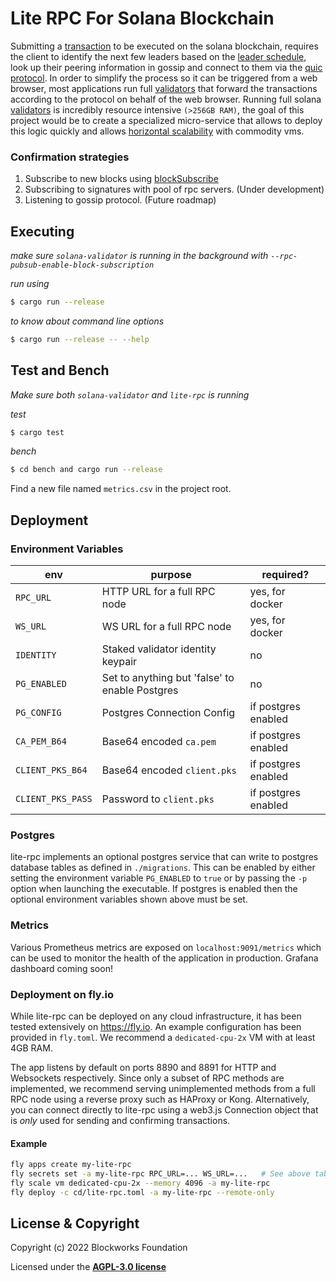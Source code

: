 # Lite RPC For Solana Blockchain 

Submitting a [transaction](https://docs.solana.com/terminology#transaction) to be executed on the solana blockchain,
requires the client to identify the next few leaders based on the
[leader schedule](https://docs.solana.com/terminology#leader-schedule), look up their peering information in gossip and
connect to them via the [quic protocol](https://en.wikipedia.org/wiki/QUIC). In order to simplify the
process so it can be triggered from a web browser, most applications
run full [validators](https://docs.solana.com/terminology#validator) that forward the transactions according to the
protocol on behalf of the web browser. Running full solana [validators](https://docs.solana.com/terminology#validator)
is incredibly resource intensive `(>256GB RAM)`, the goal of this
project would be to create a specialized micro-service that allows
to deploy this logic quickly and allows [horizontal scalability](https://en.wikipedia.org/wiki/Scalability) with
commodity vms.

### Confirmation strategies

1) Subscribe to new blocks using [blockSubscribe](https://docs.solana.com/developing/clients/jsonrpc-api#blocksubscribe---unstable-disabled-by-default)
2) Subscribing to signatures with pool of rpc servers. (Under development)
3) Listening to gossip protocol. (Future roadmap)

## Executing

*make sure `solana-validator` is running in the background with `--rpc-pubsub-enable-block-subscription`*

*run using*
```bash
$ cargo run --release
```

*to know about command line options*
```bash
$ cargo run --release -- --help
```

## Test and Bench

*Make sure both `solana-validator` and `lite-rpc` is running*

*test*
```bash
$ cargo test
```

*bench*
```bash
$ cd bench and cargo run --release
```

Find a new file named `metrics.csv` in the project root.

## Deployment

### Environment Variables

| env               | purpose                                        | required?           |
| ---------         | ------                                         | ----------          |
| `RPC_URL`         | HTTP URL for a full RPC node                   | yes, for docker     |
| `WS_URL`          | WS URL for a full RPC node                     | yes, for docker     |
| `IDENTITY`        | Staked validator identity keypair              | no                  |
| `PG_ENABLED`      | Set to anything but 'false' to enable Postgres | no                  |
| `PG_CONFIG`       | Postgres Connection Config                     | if postgres enabled |
| `CA_PEM_B64`      | Base64 encoded `ca.pem`                        | if postgres enabled |
| `CLIENT_PKS_B64`  | Base64 encoded `client.pks`                    | if postgres enabled |
| `CLIENT_PKS_PASS` | Password to `client.pks`                       | if postgres enabled |

### Postgres
lite-rpc implements an optional postgres service that can write to postgres database tables as defined
in `./migrations`. This can be enabled by either setting the environment variable `PG_ENABLED` to `true` or by passing the `-p` option when launching the executable. If postgres is enabled then the optional environment variables shown above must be set.

### Metrics
Various Prometheus metrics are exposed on `localhost:9091/metrics` which can be used to monitor the health of the application in production. 
Grafana dashboard coming soon!

### Deployment on fly.io
While lite-rpc can be deployed on any cloud infrastructure, it has been tested extensively on https://fly.io.
An example configuration has been provided in `fly.toml`. We recommend a `dedicated-cpu-2x` VM with at least 4GB RAM.

The app listens by default on ports 8890 and 8891 for HTTP and Websockets respectively. Since only a subset of RPC methods are implemented, we recommend serving unimplemented methods from a full RPC node using a reverse proxy such as HAProxy or Kong. Alternatively, you can connect directly to lite-rpc using a web3.js Connection object that is _only_ used for sending and confirming transactions.

#### Example
```bash
fly apps create my-lite-rpc
fly secrets set -a my-lite-rpc RPC_URL=... WS_URL=...   # See above table for env options
fly scale vm dedicated-cpu-2x --memory 4096 -a my-lite-rpc
fly deploy -c cd/lite-rpc.toml -a my-lite-rpc --remote-only
```

## License & Copyright

Copyright (c) 2022 Blockworks Foundation

Licensed under the **[AGPL-3.0 license](LICENSE)**

